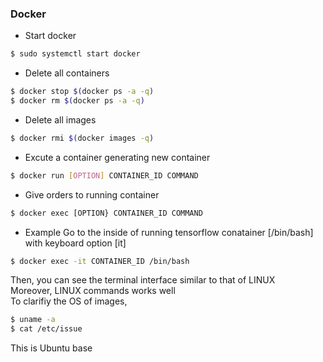 ### Docker  
 - Start docker
```bash
$ sudo systemctl start docker
```  
 - Delete all containers
```bash
$ docker stop $(docker ps -a -q)
$ docker rm $(docker ps -a -q)
```  
 - Delete all images
```bash
$ docker rmi $(docker images -q)
```  
 - Excute a container generating new container
```bash
$ docker run [OPTION] CONTAINER_ID COMMAND
```  
 - Give orders to running container
```bash
$ docker exec [OPTION} CONTAINER_ID COMMAND
```
   - Example
Go to the inside of running tensorflow conatainer [/bin/bash] with keyboard option [it]
```bash
$ docker exec -it CONTAINER_ID /bin/bash
```  
Then, you can see the terminal interface similar to that of LINUX  
Moreover, LINUX commands works well  
To clarifiy the OS of images,
```bash
$ uname -a
$ cat /etc/issue
```  
This is Ubuntu base



